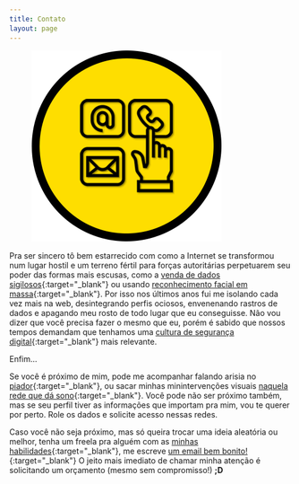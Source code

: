 ```yaml
---
title: Contato
layout: page
---
```

<figure>
  <img alt="Laureano." src="images/CONTATO.png" />
</figure>

Pra ser sincero tô bem estarrecido com como a Internet se transformou num lugar hostil e um terreno fértil para forças autoritárias perpetuarem seu poder das formas mais escusas, como a [venda de dados sigilosos](https://bit.ly/2NKtt0o){:target="_blank"} ou usando [reconhecimento facial em massa](https://www.youtube.com/watch?v=jZjmlJPJgug){:target="_blank"}. Por isso nos últimos anos fui me isolando cada vez mais na web, desintegrando perfis ociosos, envenenando rastros de dados e apagando meu rosto de todo lugar que eu conseguisse. Não vou dizer que você precisa fazer o mesmo que eu, porém é sabido que nossos tempos demandam que tenhamos uma [cultura de segurança digital](https://coletivoponte.noblogs.org/post/2018/11/01/um-manual-de-seguranca-digital-para-ativistas/){:target="_blank"} mais relevante. 

Enfim...

Se você é próximo de mim, pode me acompanhar falando arisia no [piador](https://twitter.com/laureano_eu){:target="_blank"}, ou sacar minhas minintervenções visuais [naquela rede que dá sono](https://instagram.com/laureano.eu){:target="_blank"}. Você pode não ser próximo também, mas se seu perfil tiver as informações que importam pra mim, vou te querer por perto. Role os dados e solicite acesso nessas redes.

Caso você não seja próximo, mas só queira trocar uma ideia aleatória ou melhor, tenha um freela pra alguém com as [minhas habilidades](/sobre.html){:target="_blank"}, me escreve [um email bem bonito!](mailto:contato@laureano.eu){:target="_blank"} O jeito mais imediato de chamar minha atenção é solicitando um orçamento (mesmo sem compromisso!) **;D**
